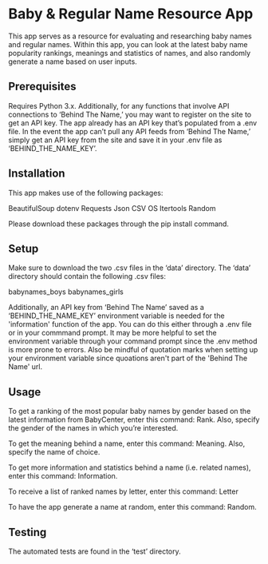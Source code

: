 # Baby & Regular Name Resource App

This app serves as a resource for evaluating and researching baby names and regular names. Within this app, you can look at the latest baby name popularity rankings, meanings and statistics of names, and also randomly generate a name based on user inputs.

## Prerequisites

Requires Python 3.x. Additionally, for any functions that involve API connections to ‘Behind The Name,’ you may want to register on the site to get an API key. The app already has an API key that’s populated from a .env file. In the event the app can’t pull any API feeds from ‘Behind The Name,’ simply get an API key from the site and save it in your .env file as ‘BEHIND_THE_NAME_KEY’.

## Installation

This app makes use of the following packages:

BeautifulSoup
dotenv
Requests
Json
CSV
OS
Itertools
Random

Please download these packages through the pip install command.

## Setup

Make sure to download the two .csv files in the ‘data’ directory. The ‘data’ directory should contain the following .csv files:

babynames_boys
babynames_girls

Additionally, an API key from ‘Behind The Name’ saved as a ‘BEHIND_THE_NAME_KEY’ environment variable is needed for the 'information' function of the app. You can do this either through a .env file or in your commmand prompt. It may be more helpful to set the environment variable through your command prompt since the .env method is more prone to errors. Also be mindful of quotation marks when setting up your environment variable since quoations aren't part of the 'Behind The Name' url.

## Usage

To get a ranking of the most popular baby names by gender based on the latest information from BabyCenter, enter this command: Rank. Also, specify the gender of the names in which you’re interested.

To get the meaning behind a name, enter this command: Meaning. Also, specify the name of choice.

To get more information and statistics behind a name (i.e. related names), enter this command: Information.

To receive a list of ranked names by letter, enter this command: Letter

To have the app generate a name at random, enter this command: Random.

## Testing

The automated tests are found in the ‘test’ directory.


